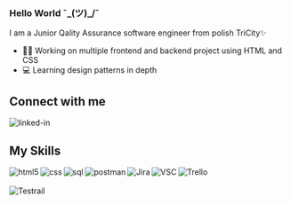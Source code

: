 ### Hello World ¯\_(ツ)_/¯
I am a Junior Qality Assurance software engineer from polish TriCity✨ 
- 🐱‍🏍 Working on multiple frontend and backend project using HTML and CSS
- 💻 Learning design patterns in depth
## Connect with me  
[<img align="left" alt="linked-in" src="https://img.shields.io/badge/linkedin-%230077B5.svg?&style=for-the-badge&logo=linkedin&logoColor=white" />](https://www.linkedin.com/in/sebastian-urba%C5%84ski-17101a268/)<br>
## My Skills
[<img align="left" alt="html5" src="https://img.shields.io/badge/HTML5-239120?style=for-the-badge&logo=html5&logoColor=white"/>](https://github.com/Seburb13/Seburb13/blob/main/README.md)[<img align="left" alt="css" src="https://img.shields.io/badge/CSS3-1572B6?style=for-the-badge&logo=css3&logoColor=white" />](https://github.com/Seburb13/Seburb13/blob/main/README.md)[<img align="left" alt="sql" src="https://img.shields.io/badge/SQL-FFA500?style=for-the-badge&logo=sql&logoColor=white" />](https://github.com/Seburb13/Seburb13/blob/main/README.md)[<img align="left" alt="postman" src="https://img.shields.io/badge/Postman-FF7139?style=for-the-badge&logo=Postman&logoColor=white" />](https://github.com/Seburb13/Seburb13/blob/main/README.md)[<img align="left" alt="Jira" src="https://img.shields.io/badge/Jira-0052CC?style=for-the-badge&logo=Jira&logoColor=white" />](https://github.com/Seburb13/Seburb13/blob/main/README.md)[<img align="left" alt="VSC" src="https://img.shields.io/badge/Visual_Studio_Code-5C2D91?style=for-the-badge&logo=visual%20studio&logoColor=white" />](https://github.com/Seburb13/Seburb13/blob/main/README.md)[<img align="left" alt="Trello" src="https://img.shields.io/badge/Trello-0052CC?style=for-the-badge&logo=trello&logoColor=white" />](https://github.com/Seburb13/Seburb13/blob/main/README.md)
<br><br>[<img align="left" alt="Testrail" src="https://img.shields.io/badge/Test-Rail-red" />](https://github.com/Seburb13/Seburb13/blob/main/README.md)
  










